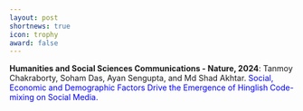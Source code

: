 ```yaml
---
layout: post
shortnews: true
icon: trophy
award: false
---
```



<b>Humanities and Social Sciences Communications - Nature, 2024</b>:  Tanmoy Chakraborty, Soham Das, Ayan Sengupta, and Md Shad Akhtar. <font color="blue">Social, Economic and Demographic Factors Drive the Emergence of Hinglish Code-mixing on Social Media.</font>


